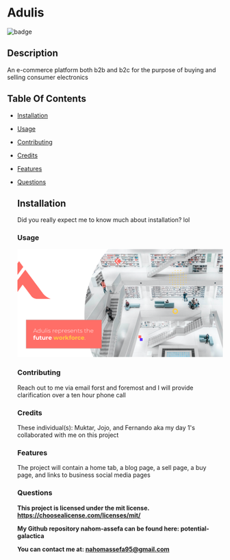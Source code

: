 # Adulis

![badge](https://img.shields.io/badge/license-mit-green)

## Description

An e-commerce platform both b2b and b2c for the purpose of buying and selling consumer electronics


## Table Of Contents

- [Installation](#Installation)
- [Usage](#Usage)
- [Contributing](#Contributing)
- [Credits](#Credits)
- [Features](#Features)
- [Questions](#Questions)


  ## Installation


  Did you really expect me to know much about installation? lol

  ### Usage

  ![](adulis.png)


  ### Contributing

  Reach out to me via email forst and foremost and I will provide clarification over a ten hour phone call


  ### Credits

  These individual(s): Muktar, Jojo, and Fernando aka my day 1's collaborated with me on this project


  ### Features

  The project will contain a home tab, a blog page, a sell page, a buy page, and links to business social media pages


  ### Questions

  **This project is licensed under the mit license. https://choosealicense.com/licenses/mit/**


  **My Github repository nahom-assefa can be found here: potential-galactica**


  **You can contact me at: nahomassefa95@gmail.com**
